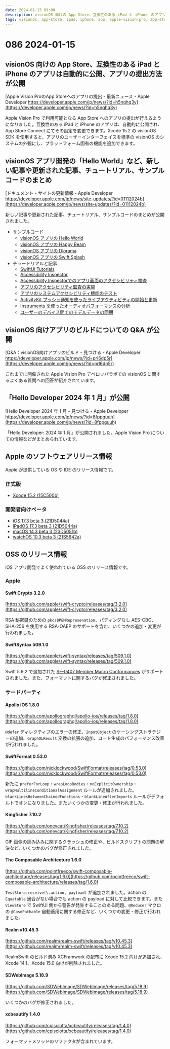 ```yaml
---
date: 2024-01-15 09:00
description: visionOS 向けの App Store、互換性のある iPad と iPhone のアプリは自動的に公開、アプリの提出方法が公開、visionOS アプリ開発の「Hello World」、「Hello Developer 2024 年 1 月」が公開、ほか
tags: visionos, app-store, ipad, iphone, app, apple-vision-pro, app-store-connect, swiftui, accessibility-inspector, accessibility, activitykit, instruments, swiftdata, hello-developer, apple, xcode, ios, ipados, macos, watchos, swift-crypto, swift-syntax, apollo-ios, swiftformat, kingfisher, the-composable-architecture, realm, sdwebimage, xcbeautify
---
```

# 086 2024-01-15

## visionOS 向けの App Store、互換性のある iPad と iPhone のアプリは自動的に公開、アプリの提出方法が公開

[Apple Vision ProのApp Storeへのアプリの提出 - 最新ニュース - Apple Developer https://developer.apple.com/jp/news/?id=h5nqhq3y](https://developer.apple.com/jp/news/?id=h5nqhq3y)

Apple Vision Pro で利用可能となる App Store へのアプリの提出が行えるようになりました。互換性のある iPad と iPhone のアプリは、自動的に公開され、App Store Connect にてその設定を変更できます。Xcode 15.2 の visionOS SDK を使用すると、アプリのユーザーインターフェイスを標準の visionOS のシステムの外観にし、プラットフォーム固有の機能を追加できます。

## visionOS アプリ開発の「Hello World」など、新しい記事や更新された記事、チュートリアル、サンプルコードのまとめ

[ドキュメント - サイトの更新情報 - Apple Developer https://developer.apple.com/jp/news/site-updates/?id=01112024b](https://developer.apple.com/jp/news/site-updates/?id=01112024b)

新しい記事や更新された記事、チュートリアル、サンプルコードのまとめが公開されました。

- サンプルコード
  - [visionOS アプリの Hello World](https://developer.apple.com/documentation/visionos/world)
  - [visionOS アプリの Happy Beam](https://developer.apple.com/documentation/visionos/happybeam)
  - [visionOS アプリの Diorama](https://developer.apple.com/documentation/visionos/diorama)
  - [visionOS アプリの Swift Splash](https://developer.apple.com/documentation/visionos/swift-splash)
- チュートリアルと記事
  - [SwiftUI Tutorials](https://developer.apple.com/tutorials/swiftui)
  - [Accessibility Inspector](https://developer.apple.com/documentation/accessibility/accessibility-inspector)
  - [Accessibility Inspectorでのアプリ画面のアクセシビリティ検査](https://developer.apple.com/documentation/accessibility/inspecting-the-accessibility-of-screens)
  - [アプリのアクセシビリティ監査の実施](https://developer.apple.com/documentation/accessibility/performing-accessibility-audits-for-your-app)
  - [アプリのシステムアクセシビリティ機能のテスト](https://developer.apple.com/documentation/accessibility/testing-system-accessibility-features-in-your-app)
  - [ActivityKit プッシュ通知を使ったライブアクティビティの開始と更新](https://developer.apple.com/documentation/activitykit/starting-and-updating-live-activities-with-activitykit-push-notifications)
  - [Instruments を使ったオーディオパフォーマンスの分析](https://developer.apple.com/documentation/audiotoolbox/analyzing_audio_performance_with_instruments)
  - [ユーザーのデバイス間でのモデルデータの同期](https://developer.apple.com/documentation/swiftdata/syncing-model-data-across-a-persons-devices)

## visionOS 向けアプリのビルドについての Q&A が公開

[Q&A：visionOS向けアプリのビルド - 見つける - Apple Developer https://developer.apple.com/jp/news/?id=prl6dp5r](https://developer.apple.com/jp/news/?id=prl6dp5r)

これまでに開催された Apple Vision Pro デベロッパラボでの visionOS に関するよくある質問への回答が紹介されています。

## 「Hello Developer 2024 年 1 月」が公開

[Hello Developer 2024 年 1 月 - 見つける - Apple Developer https://developer.apple.com/jp/news/?id=8fppguuh](https://developer.apple.com/jp/news/?id=8fppguuh)

「Hello Developer: 2024 年 1 月」が公開されました。Apple Vision Pro についての情報などがまとめられています。

## Apple のソフトウェアリリース情報

Apple が提供している OS や IDE のリリース情報です。

### 正式版

- [Xcode 15.2 (15C500b)](https://developer.apple.com/jp/news/releases/?id=01082024b)

### 開発者向けベータ

- [iOS 17.3 beta 3 (21D5044a)](https://developer.apple.com/jp/news/releases/?id=01092024d)
- [iPadOS 17.3 beta 3 (21D5044a)](https://developer.apple.com/jp/news/releases/?id=01092024c)
- [macOS 14.3 beta 3 (23D5051b)](https://developer.apple.com/jp/news/releases/?id=01092024b)
- [watchOS 10.3 beta 3 (21S5642a)](https://developer.apple.com/jp/news/releases/?id=01092024a)

## OSS のリリース情報

iOS アプリ開発でよく使われている OSS のリリース情報です。

### Apple

#### Swift Crypto 3.2.0

[https://github.com/apple/swift-crypto/releases/tag/3.2.0](https://github.com/apple/swift-crypto/releases/tag/3.2.0)

RSA 秘密鍵のための `pkcs8PEMRepresenation`、パディングなし AES-CBC、SHA-256 を使用する RSA-OAEP のサポートを含む、いくつかの追加・変更が行われました。

#### SwiftSyntax 509.1.0

[https://github.com/apple/swift-syntax/releases/tag/509.1.0](https://github.com/apple/swift-syntax/releases/tag/509.1.0)

Swift 5.9.2 で追加された [SE-0407 Member Macro Conformances](https://github.com/apple/swift-evolution/blob/main/proposals/0407-member-macro-conformances.md) がサポートされました。また、フォーマットに関するバグが修正されました。

### サードパーティ

#### Apollo iOS 1.8.0

[https://github.com/apollographql/apollo-ios/releases/tag/1.8.0](https://github.com/apollographql/apollo-ios/releases/tag/1.8.0)

`@defer` ディレクティブのエラーの修正、`InputObject` のケーシングストラテジーの追加、`GraphQLResult` 変換の拡張の追加、コード生成のパフォーマンス改善が行われました。

#### SwiftFormat 0.53.0

[https://github.com/nicklockwood/SwiftFormat/releases/tag/0.53.0](https://github.com/nicklockwood/SwiftFormat/releases/tag/0.53.0)

新たに `preferForLoop`・`wrapLoopBodies`・`noExplicitOwnership`・`wrapMultilineConditionalAssignment` ルールが追加されました。`blankLinesBetweenChainedFunctions`・`blankLineAfterImports` ルールがデフォルトでオンになりました。またいくつかの変更・修正が行われました。

#### Kingfisher 7.10.2

[https://github.com/onevcat/Kingfisher/releases/tag/7.10.2](https://github.com/onevcat/Kingfisher/releases/tag/7.10.2)

GIF 画像の読み込みに関するクラッシュの修正や、ビルドスクリプトの問題の解決など、いくつかのバグが修正されました。

#### The Composable Architecture 1.6.0

[https://github.com/pointfreeco/swift-composable-architecture/releases/tag/1.6.0](https://github.com/pointfreeco/swift-composable-architecture/releases/tag/1.6.0)

`TestStore.receive(\.action, payload)` が追加されました。action の `Equatable` 適合がない場合でも action の payload に対して比較できます。また `ViewStore` で SwiftUI 側から警告が発生することのある問題、`@Reducer` マクロの `@CasePathable` 自動適用に関する修正など、いくつかの変更・修正が行われました。

#### Realm v10.45.3

[https://github.com/realm/realm-swift/releases/tag/v10.45.3](https://github.com/realm/realm-swift/releases/tag/v10.45.3)

RealmSwift のビルド済み XCFramwork の配布に Xcode 15.2 向けが追加され、Xcode 14.1、Xcode 15.0 向けが削除されました。

#### SDWebImage 5.18.9

[https://github.com/SDWebImage/SDWebImage/releases/tag/5.18.9](https://github.com/SDWebImage/SDWebImage/releases/tag/5.18.9)

いくつかのバグが修正されました。

#### xcbeautify 1.4.0

[https://github.com/cpisciotta/xcbeautify/releases/tag/1.4.0](https://github.com/cpisciotta/xcbeautify/releases/tag/1.4.0)

フォーマットメソッドのリファクタが含まれています。

